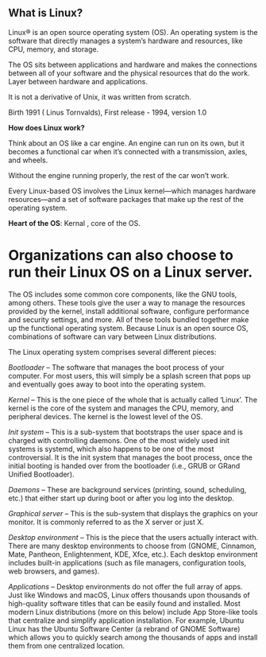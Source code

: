 ## **What is Linux?**


Linux® is an open source operating system (OS). An operating system is the software that directly manages a system’s hardware and resources, like CPU, memory, and storage. 

The OS sits between applications and hardware and makes the connections between all of your software and the physical resources that do the work. Layer between hardware and applications. 

It is not a derivative of Unix, it was written from scratch.  

Birth 1991 ( Linus Tornvalds), First release - 1994, version 1.0



**How does Linux work?**


Think about an OS like a car engine. An engine can run on its own, but it becomes a functional car when it’s connected with a transmission, axles, and wheels. 

Without the engine running properly, the rest of the car won’t work.

Every Linux-based OS involves the Linux kernel—which manages hardware resources—and a set of software packages that make up the rest of the operating system. 

**Heart of the OS**: Kernal , core of the OS.

# Organizations can also choose to run their Linux OS on a Linux server.

The OS includes some common core components, like the GNU tools, among others. These tools give the user a way to manage the resources provided by the kernel, install additional software, configure performance and security settings, and more. All of these tools bundled together make up the functional operating system. Because Linux is an open source OS, combinations of software can vary between Linux distributions.

 
 
The Linux operating system comprises several different pieces:

_Bootloader_ –  The software that manages the boot process of your computer. For most users, this will simply be a splash screen that pops up and eventually goes away to boot into the operating system.

_Kernel_ – This is the one piece of the whole that is actually called ‘Linux’. The kernel is the core of the system and manages the CPU, memory, and peripheral devices. The kernel is the lowest level of the OS.

_Init system_ – This is a sub-system that bootstraps the user space and is charged with controlling daemons. One of the most widely used init systems is systemd, which also happens to be one of the most controversial. It is the init system that manages the boot process, once the initial booting is handed over from the bootloader (i.e., GRUB or GRand Unified Bootloader).

_Daemons_ – These are background services (printing, sound, scheduling, etc.) that either start up during boot or after you log into the desktop.

_Graphical server_ – This is the sub-system that displays the graphics on your monitor. It is commonly referred to as the X server or just X.

_Desktop environment_ – This is the piece that the users actually interact with. There are many desktop environments to choose from (GNOME, Cinnamon, Mate, Pantheon, Enlightenment, KDE, Xfce, etc.). Each desktop environment includes built-in applications (such as file managers, configuration tools, web browsers, and games).

_Applications_ – Desktop environments do not offer the full array of apps. Just like Windows and macOS, Linux offers thousands upon thousands of high-quality software titles that can be easily found and installed. Most modern Linux distributions (more on this below) include App Store-like tools that centralize and simplify application installation. For example, Ubuntu Linux has the Ubuntu Software Center (a rebrand of GNOME Software) which allows you to quickly search among the thousands of apps and install them from one centralized location.

